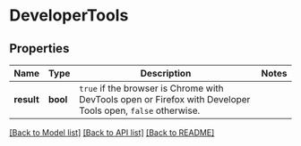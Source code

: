 # DeveloperTools

## Properties
Name | Type | Description | Notes
------------ | ------------- | ------------- | -------------
**result** | **bool** | `true` if the browser is Chrome with DevTools open or Firefox with Developer Tools open, `false` otherwise. | 

[[Back to Model list]](../../README.md#documentation-for-models) [[Back to API list]](../../README.md#documentation-for-api-endpoints) [[Back to README]](../../README.md)

